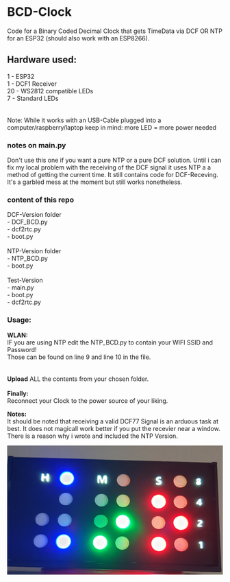 # BCD-Clock <br>
Code for a Binary Coded Decimal Clock that gets TimeData via DCF OR NTP for an ESP32 (should also work with an ESP8266). <br>
## Hardware used: <br>
1 - ESP32 <br>
1 - DCF1 Receiver <br>
20 - WS2812 compatible LEDs <br>
7 - Standard LEDs<br> <br>
<br>
Note: While it works with an USB-Cable plugged into a computer/raspberry/laptop keep in mind: more LED = more power needed <br>
### notes on main.py <br>
Don't use this one if you want a pure NTP or a pure DCF solution. Until i can fix my local problem with the receiving of the DCF signal it uses 
NTP a a method of getting the current time. It still contains code for DCF-Receving. It's a garbled mess at the moment but still works nonetheless. <br>
### content of this repo <br>
DCF-Version folder <br>
\- DCF_BCD.py <br>
\- dcf2rtc.py <br>
\- boot.py <br> <br>
NTP-Version folder <br>
\- NTP_BCD.py <br>
\- boot.py <br> <br>
Test-Version <br>
\- main.py <br>
\- boot.py <br>
\- dcf2rtc.py <br>


### Usage: <br>
**WLAN:** <br>
IF you are using NTP edit the NTP_BCD.py to contain your WIFI SSID and Password! <br>
Those can be found on line 9 and line 10 in the file. <br>
<br> <br>
**Upload** ALL the contents from your chosen folder. <br>
<br>
**Finally:** <br>
Reconnect your Clock to the power source of your liking.<br>

**Notes:** <br>
It should be noted that receiving a valid DCF77 Signal is an arduous task at best. It does not magicall work better if you put the recevier near a window. There is a reason why i wrote and included the NTP Version.

![1](https://github.com/PixelJaeger/esp32-BCD-Clock/blob/main/project%20images/20241222_091254.jpg)

